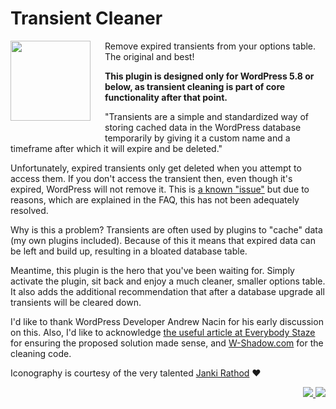 # Transient Cleaner

<img src="https://ps.w.org/artiss-transient-cleaner/assets/icon.svg" width=128px align="left" style="padding: 0 20px 20px 0;">Remove expired transients from your options table. The original and best!

**This plugin is designed only for WordPress 5.8 or below, as transient cleaning is part of core functionality after that point.**

"Transients are a simple and standardized way of storing cached data in the WordPress database temporarily by giving it a custom name and a timeframe after which it will expire and be deleted."

Unfortunately, expired transients only get deleted when you attempt to access them. If you don't access the transient then, even though it's expired, WordPress will not remove it. This is [a known "issue"](http://core.trac.wordpress.org/ticket/20316 "Ticket #20316") but due to reasons, which are explained in the FAQ, this has not been adequately resolved.

Why is this a problem? Transients are often used by plugins to "cache" data (my own plugins included). Because of this it means that expired data can be left and build up, resulting in a bloated database table.

Meantime, this plugin is the hero that you've been waiting for. Simply activate the plugin, sit back and enjoy a much cleaner, smaller options table. It also adds the additional recommendation that after a database upgrade all transients will be cleared down.

I'd like to thank WordPress Developer Andrew Nacin for his early discussion on this. Also, I'd like to acknowledge [the useful article at Everybody Staze](http://www.staze.org/wordpress-_transient-buildup/ "WordPress _transient buildup") for ensuring the proposed solution made sense, and [W-Shadow.com](http://w-shadow.com/blog/2012/04/17/delete-stale-transients/ "Cleaning Up Stale Transients") for the cleaning code.

Iconography is courtesy of the very talented [Janki Rathod](https://www.fiverr.com/jankirathore) ♥️

<p align="right"><a href="https://wordpress.org/plugins/artiss-transient-cleaner/"><img src="https://img.shields.io/wordpress/plugin/dt/artiss-transient-cleaner?label=wp.org%20downloads&style=for-the-badge">&nbsp;<img src="https://img.shields.io/wordpress/plugin/stars/artiss-transient-cleaner?color=orange&style=for-the-badge"></a></p>